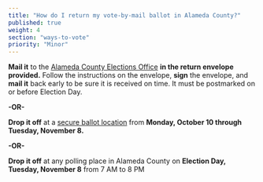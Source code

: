 ```yaml
---
title: "How do I return my vote-by-mail ballot in Alameda County?"
published: true
weight: 4
section: "ways-to-vote"
priority: "Minor"
---
```


**Mail it** to the [Alameda County Elections Office](#section-election-office-contact) **in the return envelope provided.** Follow the instructions on the envelope, **sign** the envelope, and **mail it** back early to be sure it is received on time. It must be postmarked on or before Election Day.  

**-OR-**  
	
**Drop it off** at a [secure ballot location](https://www.acgov.org/rov/maps/ballotdropbox_map.htm) from **Monday, October 10 through Tuesday, November 8.**  

**-OR-**  
	
**Drop it off** at any polling place in Alameda County on **Election Day, Tuesday, November 8** from 7 AM to 8 PM  
